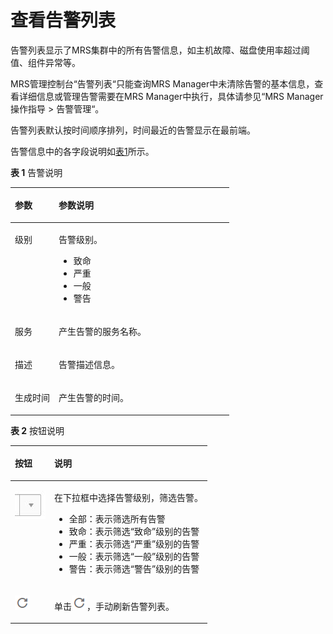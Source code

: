 # 查看告警列表<a name="ZH-CN_TOPIC_0040980162"></a>

告警列表显示了MRS集群中的所有告警信息，如主机故障、磁盘使用率超过阈值、组件异常等。

MRS管理控制台“告警列表“只能查询MRS Manager中未清除告警的基本信息，查看详细信息或管理告警需要在MRS Manager中执行，具体请参见“MRS Manager操作指导 \> 告警管理“。

告警列表默认按时间顺序排列，时间最近的告警显示在最前端。

告警信息中的各字段说明如[表1](#table5924273517010)所示。

**表 1**  告警说明

<a name="table5924273517010"></a>
<table><thead align="left"><tr id="row2217974117010"><th class="cellrowborder" valign="top" width="20%" id="mcps1.2.3.1.1"><p id="p37124417010"><a name="p37124417010"></a><a name="p37124417010"></a>参数</p>
</th>
<th class="cellrowborder" valign="top" width="80%" id="mcps1.2.3.1.2"><p id="p5559965417010"><a name="p5559965417010"></a><a name="p5559965417010"></a>参数说明</p>
</th>
</tr>
</thead>
<tbody><tr id="row595250417010"><td class="cellrowborder" valign="top" width="20%" headers="mcps1.2.3.1.1 "><p id="p6693723117010"><a name="p6693723117010"></a><a name="p6693723117010"></a>级别</p>
</td>
<td class="cellrowborder" valign="top" width="80%" headers="mcps1.2.3.1.2 "><p id="p101762121582"><a name="p101762121582"></a><a name="p101762121582"></a>告警级别。</p>
<a name="ul5867101115831"></a><a name="ul5867101115831"></a><ul id="ul5867101115831"><li>致命</li><li>严重</li><li>一般</li><li>警告</li></ul>
</td>
</tr>
<tr id="row431321819572"><td class="cellrowborder" valign="top" width="20%" headers="mcps1.2.3.1.1 "><p id="p1382637719572"><a name="p1382637719572"></a><a name="p1382637719572"></a>服务</p>
</td>
<td class="cellrowborder" valign="top" width="80%" headers="mcps1.2.3.1.2 "><p id="p71670511582"><a name="p71670511582"></a><a name="p71670511582"></a>产生告警的服务名称。</p>
</td>
</tr>
<tr id="row1556529017010"><td class="cellrowborder" valign="top" width="20%" headers="mcps1.2.3.1.1 "><p id="p459724117010"><a name="p459724117010"></a><a name="p459724117010"></a>描述</p>
</td>
<td class="cellrowborder" valign="top" width="80%" headers="mcps1.2.3.1.2 "><p id="p450390261582"><a name="p450390261582"></a><a name="p450390261582"></a>告警描述信息。</p>
</td>
</tr>
<tr id="row3264057817010"><td class="cellrowborder" valign="top" width="20%" headers="mcps1.2.3.1.1 "><p id="p4623164717010"><a name="p4623164717010"></a><a name="p4623164717010"></a>生成时间</p>
</td>
<td class="cellrowborder" valign="top" width="80%" headers="mcps1.2.3.1.2 "><p id="p357407191582"><a name="p357407191582"></a><a name="p357407191582"></a>产生告警的时间。</p>
</td>
</tr>
</tbody>
</table>

**表 2**  按钮说明

<a name="table5058880151843"></a>
<table><thead align="left"><tr id="row48561247151843"><th class="cellrowborder" valign="top" width="20%" id="mcps1.2.3.1.1"><p id="p34778055151843"><a name="p34778055151843"></a><a name="p34778055151843"></a>按钮</p>
</th>
<th class="cellrowborder" valign="top" width="80%" id="mcps1.2.3.1.2"><p id="p65559060151843"><a name="p65559060151843"></a><a name="p65559060151843"></a>说明</p>
</th>
</tr>
</thead>
<tbody><tr id="row53160630151843"><td class="cellrowborder" valign="top" width="20%" headers="mcps1.2.3.1.1 "><p id="p64136143151939"><a name="p64136143151939"></a><a name="p64136143151939"></a><a name="image40354382151939"></a><a name="image40354382151939"></a><span><img id="image40354382151939" src="figures/zh-cn_image_0043396202.jpg" height="44.8875" width="48.877500000000005"></span></p>
</td>
<td class="cellrowborder" valign="top" width="80%" headers="mcps1.2.3.1.2 "><p id="p47479496151939"><a name="p47479496151939"></a><a name="p47479496151939"></a>在下拉框中选择告警级别，筛选告警。</p>
<a name="ul24662286151939"></a><a name="ul24662286151939"></a><ul id="ul24662286151939"><li>全部：表示筛选所有告警</li><li>致命：表示筛选<span class="parmvalue" id="parmvalue56393421152323"><a name="parmvalue56393421152323"></a><a name="parmvalue56393421152323"></a>“致命”</span>级别的告警</li><li>严重：表示筛选<span class="parmvalue" id="parmvalue49166724152644"><a name="parmvalue49166724152644"></a><a name="parmvalue49166724152644"></a>“严重”</span>级别的告警</li><li>一般：表示筛选<span class="parmvalue" id="parmvalue4433552815276"><a name="parmvalue4433552815276"></a><a name="parmvalue4433552815276"></a>“一般”</span>级别的告警</li><li>警告：表示筛选<span class="parmvalue" id="parmvalue50541844152721"><a name="parmvalue50541844152721"></a><a name="parmvalue50541844152721"></a>“警告”</span>级别的告警</li></ul>
</td>
</tr>
<tr id="row42104918151843"><td class="cellrowborder" valign="top" width="20%" headers="mcps1.2.3.1.1 "><p id="p58196289151939"><a name="p58196289151939"></a><a name="p58196289151939"></a><a name="image61236864164926"></a><a name="image61236864164926"></a><span><img id="image61236864164926" src="figures/zh-cn_image_0092114908.png"></span></p>
</td>
<td class="cellrowborder" valign="top" width="80%" headers="mcps1.2.3.1.2 "><p id="p12292998151939"><a name="p12292998151939"></a><a name="p12292998151939"></a>单击<a name="image50112452164933"></a><a name="image50112452164933"></a><span><img id="image50112452164933" src="figures/zh-cn_image_0092114909.png"></span>，手动刷新告警列表。</p>
</td>
</tr>
</tbody>
</table>

